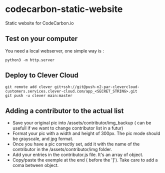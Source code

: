# codecarbon-static-website

Static website for CodeCarbon.io

## Test on your computer

You need a local webserver, one simple way is : 

`python3 -m http.server`

## Deploy to Clever Cloud

```
git remote add clever git+ssh://git@push-n2-par-clevercloud-customers.services.clever-cloud.com/app_<SECRET_STRING>.git
git push -u clever main:master
```

## Adding a contributor to the actual list

- Save your original pic into /assets/contributor/img_backup ( can be usefull if we want to change contributor list in a futur)
- Format your pic with a width and height of 300px. The pic mode should be grayscale, and jpg format.
- Once you have a pic correctly set, add it with the name of the contributor in the /assets/contributor/img folder.
- Add your entries in the contributor.js file. It's an array of object.
- Copy/paste the exemple at the end ( before the ']'). Take care to add a coma between object.

